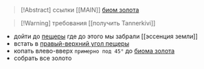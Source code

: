 >[!Abstract] ссылки
>[[MAIN]]
>[биом золота](https://noitamap.com/?x=15132&y=-3320&zoom=1118&map=regular-main-branch)
<P></P>

>[!Warning] требования
>[[получить Tannerkivi]]

- дойти до [пещеры](https://noitamap.com/?x=16178&y=-1785&zoom=1066&map=regular-main-branch) где до этого мы забрали [[эссенция земли]]
- встать в [правый-верхний угол пещеры](https://noitamap.com/?x=16359&y=-2024&zoom=829&map=regular-main-branch)
-  копать влево-вверх `примерно под 45°` до [биома золота](https://noitamap.com/?x=15132&y=-3320&zoom=1118&map=regular-main-branch)
- собрать все золото